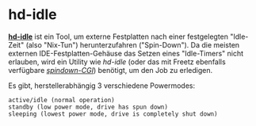 hd-idle
=======

**[hd-idle](http://hd-idle.sourceforge.net/)** ist
ein Tool, um externe Festplatten nach einer festgelegten "Idle-Zeit"
(also "Nix-Tun") herunterzufahren ("Spin-Down"). Da die meisten
externen IDE-Festplatten-Gehäuse das Setzen eines "Idle-Timers" nicht
erlauben, wird ein Utility wie *hd-idle* (oder das mit Freetz ebenfalls
verfügbare *[spindown-CGI](../spindown/README.md)*) benötigt, um den Job
zu erledigen.

Es gibt, herstellerabhängig 3 verschiedene Powermodes:

```
active/idle (normal operation)
standby (low power mode, drive has spun down)
sleeping (lowest power mode, drive is completely shut down)
```


